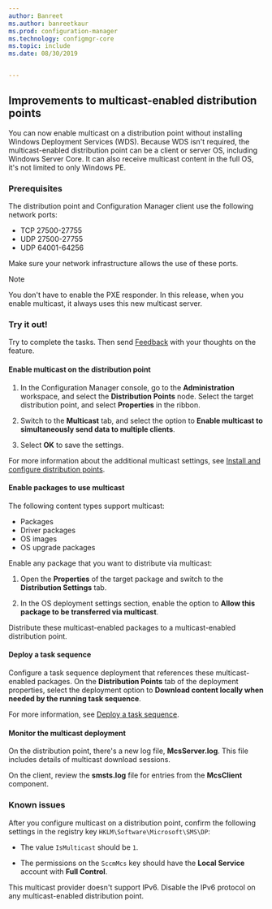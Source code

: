 ```yaml
---
author: Banreet
ms.author: banreetkaur
ms.prod: configuration-manager
ms.technology: configmgr-core
ms.topic: include
ms.date: 08/30/2019


---
```


## <a name="bkmk_multicast"></a> Improvements to multicast-enabled distribution points

<!--3785535-->

You can now enable multicast on a distribution point without installing Windows Deployment Services (WDS). Because WDS isn't required, the multicast-enabled distribution point can be a client or server OS, including Windows Server Core. It can also receive multicast content in the full OS, it's not limited to only Windows PE.

### Prerequisites

The distribution point and Configuration Manager client use the following network ports:

- TCP 27500-27755
- UDP 27500-27755
- UDP 64001-64256

Make sure your network infrastructure allows the use of these ports.

> [!NOTE]
> You don't have to enable the PXE responder. In this release, when you enable multicast, it always uses this new multicast server.

### Try it out!

Try to complete the tasks. Then send [Feedback](../../../../understand/product-feedback.md) with your thoughts on the feature.

#### Enable multicast on the distribution point

1. In the Configuration Manager console, go to the **Administration** workspace, and select the **Distribution Points** node. Select the target distribution point, and select **Properties** in the ribbon.

1. Switch to the **Multicast** tab, and select the option to **Enable multicast to simultaneously send data to multiple clients**.

1. Select **OK** to save the settings.

For more information about the additional multicast settings, see [Install and configure distribution points](../../../../servers/deploy/configure/install-and-configure-distribution-points.md#bkmk_config-multicast).

#### Enable packages to use multicast

The following content types support multicast:

- Packages
- Driver packages
- OS images
- OS upgrade packages

Enable any package that you want to distribute via multicast:

1. Open the **Properties** of the target package and switch to the **Distribution Settings** tab.

1. In the OS deployment settings section, enable the option to **Allow this package to be transferred via multicast**.

Distribute these multicast-enabled packages to a multicast-enabled distribution point.

#### Deploy a task sequence

Configure a task sequence deployment that references these multicast-enabled packages. On the **Distribution Points** tab of the deployment properties, select the deployment option to **Download content locally when needed by the running task sequence**.

For more information, see [Deploy a task sequence](../../../../../osd/deploy-use/deploy-a-task-sequence.md).

#### Monitor the multicast deployment

On the distribution point, there's a new log file, **McsServer.log**. This file includes details of multicast download sessions.

On the client, review the **smsts.log** file for entries from the **McsClient** component.

### Known issues

After you configure multicast on a distribution point, confirm the following settings in the registry key `HKLM\Software\Microsoft\SMS\DP`:

- The value `IsMulticast` should be `1`.

- The permissions on the `SccmMcs` key should have the **Local Service** account with **Full Control**.

This multicast provider doesn't support IPv6. Disable the IPv6 protocol on any multicast-enabled distribution point.<!-- 5249773 -->
